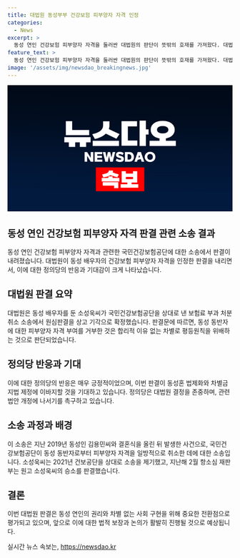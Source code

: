 ```yaml
---
title: 대법원 동성부부 건강보험 피부양자 자격 인정
categories:
  - News
excerpt: >
  동성 연인 건강보험 피부양자 자격을 둘러싼 대법원의 판단이 뜻밖의 호재를 가져왔다. 대법원은 동성 배우자의 건강보험 피부양자 자격을 인정하는 판단을 내리며, 정의당도 이를 환영하며 동성혼 법제화와 차별금지법 제정을 촉구했다. 소성욱씨와 김용민씨는 국민건강보험공단을 상대로 제기한 보험료 부과 처분 취소 소송에서 승소하며 이를 이룩했다. 이로써 동성혼 법제화와 차별금지법이 이어져야 한다는 정의당의 호소가 이어질 전망이다.
feature_text: >
  동성 연인 건강보험 피부양자 자격을 둘러싼 대법원의 판단이 뜻밖의 호재를 가져왔다. 대법원은 동성 배우자의 건강보험 피부양자 자격을 인정하는 판단을 내리며, 정의당도 이를 환영하며 동성혼 법제화와 차별금지법 제정을 촉구했다. 소성욱씨와 김용민씨는 국민건강보험공단을 상대로 제기한 보험료 부과 처분 취소 소송에서 승소하며 이를 이룩했다. 이로써 동성혼 법제화와 차별금지법이 이어져야 한다는 정의당의 호소가 이어질 전망이다.
image: '/assets/img/newsdao_breakingnews.jpg'
---
```


<p><img src="/assets/img/newsdao_breakingnews.jpg" alt="koreaapp 속보" /></p>

<h2 data-ke-size="size26">동성 연인 건강보험 피부양자 자격 판결 관련 소송 결과</h2>

<p data-ke-size="size16">동성 연인 건강보험 피부양자 자격과 관련한 국민건강보험공단에 대한 소송에서 판결이 내려졌습니다. 대법원이 동성 배우자의 건강보험 피부양자 자격을 인정한 판결을 내리면서, 이에 대한 정의당의 반응과 기대감이 크게 나타났습니다.</p>

<h2 data-ke-size="size24">대법원 판결 요약</h2>

<p data-ke-size="size16">대법원은 동성 배우자를 둔 소성욱씨가 국민건강보험공단을 상대로 낸 보험료 부과 처분 취소 소송에서 원심판결을 상고 기각으로 확정했습니다. 판결문에 따르면, 동성 동반자에 대한 피부양자 자격 부여를 거부한 것은 합리적 이유 없는 차별로 평등원칙을 위배하는 것으로 판단되었습니다.</p>

<h2 data-ke-size="size24">정의당 반응과 기대</h2>

<p data-ke-size="size16">이에 대한 정의당의 반응은 매우 긍정적이었으며, 이번 판결이 동성혼 법제화와 차별금지법 제정에 이바지할 것을 기대하고 있습니다. 정의당은 대법원 결정을 존중하며, 관련 법안 개정에 나서기를 촉구하고 있습니다.</p>

<h2 data-ke-size="size24">소송 과정과 배경</h2>

<p data-ke-size="size16">이 소송은 지난 2019년 동성인 김용민씨와 결혼식을 올린 뒤 발생한 사건으로, 국민건강보험공단이 동성 동반자로부터 피부양자 자격을 일방적으로 취소한 데에 대한 소송입니다. 소성욱씨는 2021년 건보공단을 상대로 소송을 제기했고, 지난해 2월 항소심 재판부는 원고 소성욱씨의 승소를 판결했습니다.</p>

<h2 data-ke-size="size24">결론</h2>

<p data-ke-size="size16">이번 대법원 판결은 동성 연인의 권리와 차별 없는 사회 구현을 위해 중요한 전환점으로 평가되고 있으며, 앞으로 이에 대한 법적 보장과 논의가 활발히 진행될 것으로 예상됩니다.</p>
실시간 뉴스 속보는, <a href="https://newsdao.kr" rel="dofollow">https://newsdao.kr</a>



